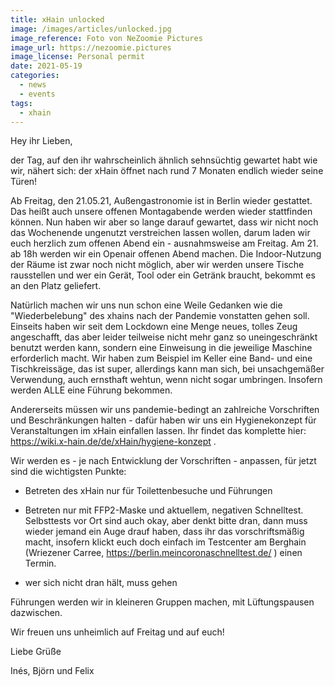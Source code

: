 ```yaml
---
title: xHain unlocked
image: /images/articles/unlocked.jpg
image_reference: Foto von NeZoomie Pictures
image_url: https://nezoomie.pictures
image_license: Personal permit
date: 2021-05-19
categories:
  - news
  - events
tags:
  - xhain
---
```


Hey ihr Lieben,

der Tag, auf den ihr wahrscheinlich ähnlich sehnsüchtig gewartet habt wie wir, nähert sich: der xHain öffnet nach rund 7 Monaten endlich wieder seine Türen!

Ab Freitag, den 21.05.21, Außengastronomie ist in Berlin wieder gestattet. Das heißt auch unsere offenen Montagabende werden wieder stattfinden können.
Nun haben wir aber so lange darauf gewartet, dass wir nicht noch das Wochenende ungenutzt verstreichen lassen wollen, darum laden wir euch herzlich zum offenen Abend ein - ausnahmsweise am Freitag.
Am 21. ab 18h werden wir ein Openair offenen Abend machen. Die Indoor-Nutzung der Räume ist zwar noch nicht möglich, aber wir werden unsere Tische rausstellen und wer ein Gerät, Tool oder ein Getränk braucht, bekommt es an den Platz geliefert.

Natürlich machen wir uns nun schon eine Weile Gedanken wie die "Wiederbelebung" des xhains nach der Pandemie vonstatten gehen soll.
Einseits haben wir seit dem Lockdown eine Menge neues, tolles Zeug angeschafft, das aber leider teilweise nicht mehr ganz so uneingeschränkt benutzt werden kann, sondern eine Einweisung in die jeweilige Maschine erforderlich macht. Wir haben zum Beispiel im Keller eine Band- und eine Tischkreissäge, das ist super, allerdings kann man sich, bei unsachgemäßer Verwendung, auch ernsthaft wehtun, wenn nicht sogar umbringen. Insofern werden ALLE eine Führung bekommen.

Andererseits müssen wir uns pandemie-bedingt an zahlreiche Vorschriften und Beschränkungen halten - dafür haben wir uns ein Hygienekonzept für Veranstaltungen im xHain einfallen lassen. Ihr findet das komplette hier: https://wiki.x-hain.de/de/xHain/hygiene-konzept .

Wir werden es - je nach Entwicklung der Vorschriften - anpassen, für jetzt sind die wichtigsten Punkte:

- Betreten des xHain nur für Toilettenbesuche und Führungen

- Betreten nur mit FFP2-Maske und aktuellem, negativen Schnelltest. Selbsttests vor Ort sind auch okay, aber denkt bitte dran, dann muss wieder jemand ein Auge drauf haben, dass ihr das vorschriftsmäßig macht, insofern klickt euch doch einfach im Testcenter am Berghain (Wriezener Carree, https://berlin.meincoronaschnelltest.de/ ) einen Termin.

- wer sich nicht dran hält, muss gehen

Führungen werden wir in kleineren Gruppen machen, mit Lüftungspausen dazwischen.

Wir freuen uns unheimlich auf Freitag und auf euch!

Liebe Grüße

Inés, Björn und Felix
